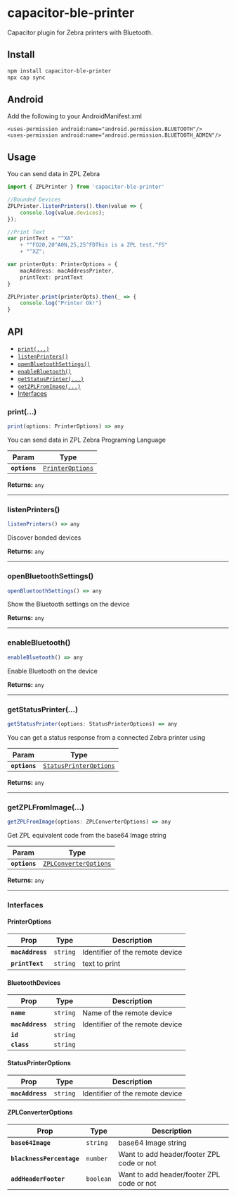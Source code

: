 # capacitor-ble-printer

Capacitor plugin for Zebra printers with Bluetooth.

## Install

```bash
npm install capacitor-ble-printer
npx cap sync
```

## Android
Add the following to your AndroidManifest.xml
```
<uses-permission android:name="android.permission.BLUETOOTH"/>
<uses-permission android:name="android.permission.BLUETOOTH_ADMIN"/>
```

## Usage
You can send data in ZPL Zebra

```ts
import { ZPLPrinter } from 'capacitor-ble-printer'

//Bounded Devices
ZPLPrinter.listenPrinters().then(value => {
    console.log(value.devices);
});

//Print Text
var printText = "^XA"
	+ "^FO20,20^A0N,25,25^FDThis is a ZPL test.^FS"
	+ "^XZ";

var printerOpts: PrinterOptions = {
    macAddress: macAddressPrinter,
    printText: printText
}

ZPLPrinter.print(printerOpts).then(_ => {
    console.log("Printer Ok!")
}
```

## API

<docgen-index>

* [`print(...)`](#print)
* [`listenPrinters()`](#listenprinters)
* [`openBluetoothSettings()`](#openbluetoothsettings)
* [`enableBluetooth()`](#enablebluetooth)
* [`getStatusPrinter(...)`](#getstatusprinter)
* [`getZPLFromImage(...)`](#getzplfromimage)
* [Interfaces](#interfaces)

</docgen-index>

<docgen-api>
<!--Update the source file JSDoc comments and rerun docgen to update the docs below-->

### print(...)

```typescript
print(options: PrinterOptions) => any
```

You can send data in ZPL Zebra Programing Language

| Param         | Type                                                      |
| ------------- | --------------------------------------------------------- |
| **`options`** | <code><a href="#printeroptions">PrinterOptions</a></code> |

**Returns:** <code>any</code>

--------------------


### listenPrinters()

```typescript
listenPrinters() => any
```

Discover bonded devices

**Returns:** <code>any</code>

--------------------


### openBluetoothSettings()

```typescript
openBluetoothSettings() => any
```

Show the Bluetooth settings on the device

**Returns:** <code>any</code>

--------------------


### enableBluetooth()

```typescript
enableBluetooth() => any
```

Enable Bluetooth on the device

**Returns:** <code>any</code>

--------------------


### getStatusPrinter(...)

```typescript
getStatusPrinter(options: StatusPrinterOptions) => any
```

You can get a status response from a connected Zebra printer using

| Param         | Type                                                                  |
| ------------- | --------------------------------------------------------------------- |
| **`options`** | <code><a href="#statusprinteroptions">StatusPrinterOptions</a></code> |

**Returns:** <code>any</code>

--------------------


### getZPLFromImage(...)

```typescript
getZPLFromImage(options: ZPLConverterOptions) => any
```

Get ZPL equivalent code from the base64 Image string

| Param         | Type                                                                |
| ------------- | ------------------------------------------------------------------- |
| **`options`** | <code><a href="#zplconverteroptions">ZPLConverterOptions</a></code> |

**Returns:** <code>any</code>

--------------------


### Interfaces


#### PrinterOptions

| Prop             | Type                | Description                     |
| ---------------- | ------------------- | ------------------------------- |
| **`macAddress`** | <code>string</code> | Identifier of the remote device |
| **`printText`**  | <code>string</code> | text to print                   |


#### BluetoothDevices

| Prop             | Type                | Description                     |
| ---------------- | ------------------- | ------------------------------- |
| **`name`**       | <code>string</code> | Name of the remote device       |
| **`macAddress`** | <code>string</code> | Identifier of the remote device |
| **`id`**         | <code>string</code> |                                 |
| **`class`**      | <code>string</code> |                                 |


#### StatusPrinterOptions

| Prop             | Type                | Description                     |
| ---------------- | ------------------- | ------------------------------- |
| **`macAddress`** | <code>string</code> | Identifier of the remote device |


#### ZPLConverterOptions

| Prop                      | Type                 | Description                               |
| ------------------------- | -------------------- | ----------------------------------------- |
| **`base64Image`**         | <code>string</code>  | base64 Image string                       |
| **`blacknessPercentage`** | <code>number</code>  | Want to add header/footer ZPL code or not |
| **`addHeaderFooter`**     | <code>boolean</code> | Want to add header/footer ZPL code or not |

</docgen-api>
